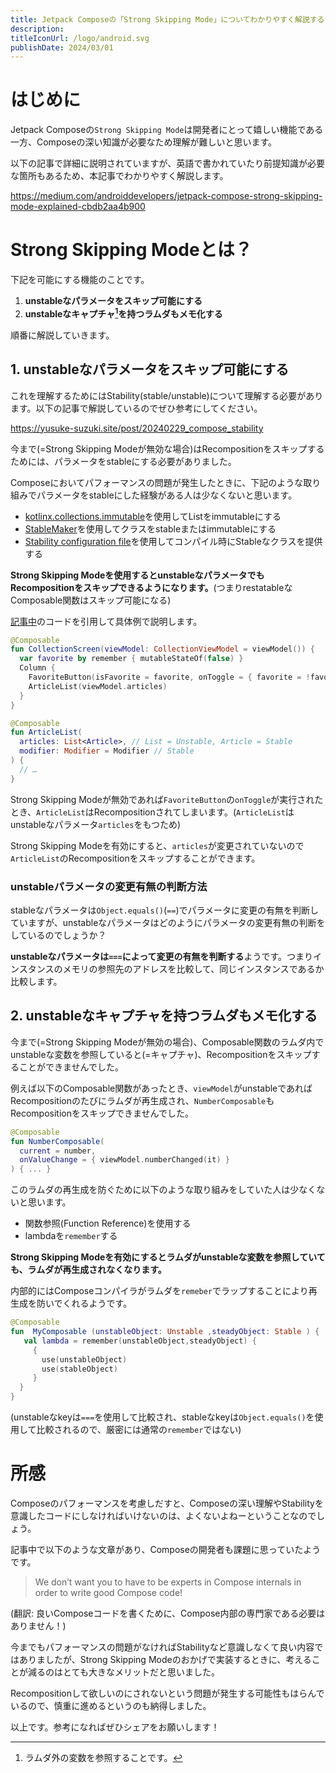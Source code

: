 ```yaml
---
title: Jetpack Composeの「Strong Skipping Mode」についてわかりやすく解説する
description: 
titleIconUrl: /logo/android.svg
publishDate: 2024/03/01
---
```


# **はじめに**
Jetpack Composeの`Strong Skipping Mode`は開発者にとって嬉しい機能である一方、Composeの深い知識が必要なため理解が難しいと思います。

以下の記事で詳細に説明されていますが、英語で書かれていたり前提知識が必要な箇所もあるため、本記事でわかりやすく解説します。

https://medium.com/androiddevelopers/jetpack-compose-strong-skipping-mode-explained-cbdb2aa4b900


# **Strong Skipping Modeとは？**
下記を可能にする機能のことです。

1. **unstableなパラメータをスキップ可能にする**
2. **unstableなキャプチャ[^1]を持つラムダもメモ化する**


順番に解説していきます。

## **1. unstableなパラメータをスキップ可能にする**
これを理解するためにはStability(stable/unstable)について理解する必要があります。以下の記事で解説しているのでぜひ参考にしてください。

https://yusuke-suzuki.site/post/20240229_compose_stability

今まで(=Strong Skipping Modeが無効な場合)はRecompositionをスキップするためには、パラメータをstableにする必要がありました。

Composeにおいてパフォーマンスの問題が発生したときに、下記のような取り組みでパラメータをstableにした経験がある人は少なくないと思います。

- [kotlinx.collections.immutable](https://github.com/Kotlin/kotlinx.collections.immutable)を使用してListをimmutableにする
- [StableMaker](https://developer.android.com/reference/kotlin/androidx/compose/runtime/StableMarker)を使用してクラスをstableまたはimmutableにする
- [Stability configuration file](https://developer.android.com/jetpack/compose/performance/stability/fix#configuration-file)を使用してコンパイル時にStableなクラスを提供する


**Strong Skipping Modeを使用するとunstableなパラメータでもRecompositionをスキップできるようになります。**(つまりrestatableなComposable関数はスキップ可能になる)

[記事中](https://medium.com/androiddevelopers/jetpack-compose-strong-skipping-mode-explained-cbdb2aa4b900)のコードを引用して具体例で説明します。


```kt
@Composable
fun CollectionScreen(viewModel: CollectionViewModel = viewModel()) {
  var favorite by remember { mutableStateOf(false) }
  Column {
    FavoriteButton(isFavorite = favorite, onToggle = { favorite = !favorite })
    ArticleList(viewModel.articles)
  }
}

@Composable
fun ArticleList(
  articles: List<Article>, // List = Unstable, Article = Stable
  modifier: Modifier = Modifier // Stable
) {
  // …
}
```

Strong Skipping Modeが無効であれば`FavoriteButton`の`onToggle`が実行されたとき、`ArticleList`はRecompositionされてしまいます。(`ArticleList`はunstableなパラメータ`articles`をもつため)

Strong Skipping Modeを有効にすると、`articles`が変更されていないので`ArticleList`のRecompositionをスキップすることができます。

### **unstableパラメータの変更有無の判断方法**
stableなパラメータは`Object.equals()`(`==`)でパラメータに変更の有無を判断していますが、unstableなパラメータはどのようにパラメータの変更有無の判断をしているのでしょうか？

**unstableなパラメータは`===`によって変更の有無を判断する**ようです。つまりインスタンスのメモリの参照先のアドレスを比較して、同じインスタンスであるか比較します。


## 2. **unstableなキャプチャを持つラムダもメモ化する**
今まで(=Strong Skipping Modeが無効の場合)、Composable関数のラムダ内でunstableな変数を参照していると(=キャプチャ)、Recompositionをスキップすることができませんでした。

例えば以下のComposable関数があったとき、`viewModel`がunstableであればRecompositionのたびにラムダが再生成され、`NumberComposable`もRecompositionをスキップできませんでした。


```kt
@Composable
fun NumberComposable(
  current = number,
  onValueChange = { viewModel.numberChanged(it) }
) { ... }
```

このラムダの再生成を防ぐために以下のような取り組みをしていた人は少なくないと思います。

- 関数参照(Function Reference)を使用する
- lambdaを`remember`する

**Strong Skipping Modeを有効にするとラムダがunstableな変数を参照していても、ラムダが再生成されなくなります。**

内部的にはComposeコンパイラがラムダを`remeber`でラップすることにより再生成を防いでくれるようです。

```kt
@Composable 
fun  MyComposable (unstableObject: Unstable ,steadyObject: Stable ) { 
   val lambda = remember(unstableObject,steadyObject) { 
     { 
       use(unstableObject) 
       use(stableObject) 
     } 
  } 
}
```

(unstableなkeyは`===`を使用して比較され、stableなkeyは`Object.equals()`を使用して比較されるので、厳密には通常の`remember`ではない)

# **所感**
Composeのパフォーマンスを考慮しだすと、Composeの深い理解やStabilityを意識したコードにしなければいけないのは、よくないよねーということなのでしょう。

記事中で以下のような文章があり、Composeの開発者も課題に思っていたようです。

> We don’t want you to have to be experts in Compose internals in order to write good Compose code!

(翻訳: 良いComposeコードを書くために、Compose内部の専門家である必要はありません！)


今までもパフォーマンスの問題がなければStabilityなど意識しなくて良い内容ではありましたが、Strong Skipping Modeのおかげで実装するときに、考えることが減るのはとても大きなメリットだと思いました。

Recompositionして欲しいのにされないという問題が発生する可能性もはらんでいるので、慎重に進めるというのも納得しました。


以上です。参考になればぜひシェアをお願いします！

[^1]: ラムダ外の変数を参照することです。
